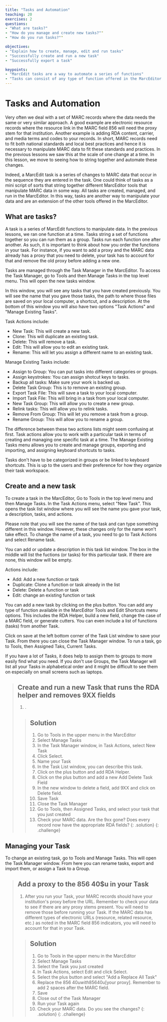 ```yaml
---
title: "Tasks and Automation"
teaching: 20
exercises: 2
questions:
- "What are tasks?"
- "How do you manage and create new tasks?""
- "How do you run tasks?""

objectives:
- "Explain how to create, manage, edit and run tasks"
- "Successfully create and run a new task"
- "Successfully export a task"

keypoints:
- "MarcEdit tasks are a way to automate a series of functions"
- "Tasks can consist of any type of function offered in the MarcEditor tools"
---
```


# Tasks and Automation
Very often we deal with a set of MARC records where the data needs the same or very similar approach. A good example are electronic resource records where the resource link in the MARC field 856 will need the proxy stem for that institution. Another example is adding RDA content, carrier, and media terms and codes to your records. In short, MARC records need to fit both national standards and local best practices and hence it is necessary to manipulate MARC data to fit these standards and practices. In the previous lessons we saw this at the scale of one change at a time. In this lesson, we move to seeing how to string together and automate these changes.

Indeed, a MarcEdit task is a series of changes to MARC data that occur in the sequence they are entered in the task. One could think of tasks as a mini script of sorts that string together different MarcEditor tools that manipulate MARC data in some way. All tasks are created, managed, and run in the MarcEditor. In this way, tasks are another way to manipulate your data and are an extension of the other tools offered in the MarcEditor.

## What are tasks?
A task is a series of MarcEdit functions to manipulate data. In the previous lessons, we ran one function at a time. Tasks string a set of functions together so you can run them as a group. Tasks run each function one after another. As such, it is important to think about how you order the functions in your task. For instance, if you want to add a proxy and the MARC data already has a proxy that you need to delete, your task has to account for that and remove the old proxy before adding a new one.

Tasks are managed through the Task Manager in the MarcEditor. To access the Task Manager, go to Tools and then Manage Tasks in the top level menu. This will open the new tasks window.

In this window, you will see any tasks that you have created previously. You will see the name that you gave those tasks, the path to where those files are saved on your local computer, a shortcut, and a description. At the bottom of this window you will also have two options "Task Actions" and "Manage Existing Tasks".

Task Actions include:
- New Task: This will create a new task.
- Clone: This will duplicate an existing task.
- Delete: This will remove a task.
- Edit: This will allow you to edit an existing task.
- Rename: This will let you assign a different name to an existing task.

Manage Existing Tasks include:
- Assign to Group: You can put tasks into different categories or groups.
- Assign keystrokes: You can assign shotcut keys to tasks.
- Backup all tasks: Make sure your work is backed up.
- Delete Task Group: This is to remove an existing group.
- Export Task File: This will save a task to your local computer.
- Import Task File: This will bring in a task from your local computer.
- New Task Group: This will allow you to create a new group.
- Relink tasks: This will allow you to relink tasks.
- Remove From Group: This will let you remove a task from a group.
- Rename Group: This will allow you to rename a group.

The difference between these two actions lists might seem confusing at first. Task actions allow you to work with a particular task in terms of creating and managing one specific task at a time. The Manage Existing Tasks menu allows you to create and manage groups, exporting and importing, and assigning keyboard shortcuts to tasks.

Tasks don't have to be categorized in groups or be linked to keyboard shortcuts. This is up to the users and their preference for how they organize their task workspace.

## Create and a new task
To create a task in the MarcEditor, Go to Tools in the top level menu and then Manage Tasks. In the Task Actions menu, select "New Task". This opens the task list window where you will see the name you gave your task, a description, tasks, and actions.

Please note that you will see the name of the task and can type something different in this window. However, these changes only for the name won't take effect. To change the name of a task, you need to go to Task Actions and select Rename task.

You can add or update a description in this task list window. The box in the middle will list the fuctions (or tasks) for this particular task. If there are none, this window will be empty.

Actions include:
- Add: Add a new function or task
- Duplicate: Clone a function or task already in the list
- Delete: Delete a function or task
- Edit: change an existing function or task

You can add a new task by clicking on the plus button. You can add any type of function available in the MarcEditor Tools and Edit Shortcuts menu options. This includes the RDA Helper, build a new field, change the case of a MARC field, or generate cutters. You can even include a list of functions (tasks) from another Task.

Click on save at the left bottom corner of the Task List window to save your Task. From there you can close the Task Manager window. To run a task, go to Tools, then Assigned Taks, Current Tasks.

If you have a lot of Tasks, it does help to assign them to groups to more easily find what you need. If you don't use Groups, the Task Manager will list all your Tasks in alphabetical order and it might be difficult to see them on especially on small screens such as laptops.

>## Create and run a new Task that runs the RDA helper and removes 9XX fields
>
>1. .
>
> > ## Solution
> > 1. Go to Tools in the upper menu in the MarcEditor
> > 2. Select Manage Tasks
> > 3. In the Task Manager window, in Task Actions, select New Task
> > 4. Click Select.
> > 5. Name your Task
> > 6. In the Task List window, you can describe this task.
> > 7. Click on the plus button and add RDA Helper.
> > 8. Click on the plus button and add a new Add Delete Task Field
> > 9. In the new window to delete a field, add 9XX and click on Delete field.
> > 10. Save Task
> > 11. Close the Task Manager
> > 12. Go to Tools, then Assigned Tasks, and select your task that you just created
> > 13. Check your MARC data. Are the 9xx gone? Does every record now have the appropriate RDA fields?
> {: .solution}
{: .challenge}

## Managing your Task
To change an existing task, go to Tools and Manage Tasks. This will open the Task Manager window. From here you can rename tasks, export and import them, or assign a Task to a Group.

>## Add a proxy to the 856 40$u in your Task
>
>1. After you run your Task, your MARC records should have your institution's proxy before the URL. Remember to check your data to see if there are any proxy stems present. You will need to remove those before running your Task. If the MARC data has different types of electronic URLs (resource, related resource, etc.) as noted in the MARC field 856 indicators, you will need to account for that in your Task.
>
> > ## Solution
> > 1. Go to Tools in the upper menu in the MarcEditor
> > 2. Select Manage Tasks
> > 3. Select the Task you just created
> > 4. In Task Actions, select Edit and click Select.
> > 5. Select the plus button and select "Add a Replace All Task"
> > 6. Replace the 856  40$u with 856  40$u[your proxy]. Remember to add 2 spaces after the MARC field.
> > 7. Save
> > 8. Close out of the Task Manager
> > 9. Run your Task again
> > 10. Check your MARC data. Do you see the changes?
> {: .solution}
{: .challenge}
